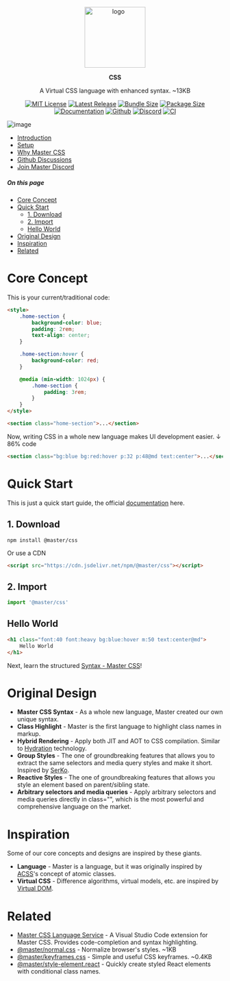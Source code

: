 <br><br>
<div align="center">

<p align="center">
    <img src="https://raw.githubusercontent.com/master-co/package/document/images/logo-and-text.svg" alt="logo" width="142">
</p>
<p align="center">
    <b><!-- name -->CSS<!----></b>
</p>
<p align="center"><!-- package.description -->A Virtual CSS language with enhanced syntax. ~13KB<!----></p>

[![MIT License](https://flat.badgen.net/github/license/master-co/css?color=yellow)](https://github.com/master-co/css/blob/main/LICENSE)
[![Latest Release](https://flat.badgen.net/npm/v/@master/css?icon=npm&label&color=yellow)](https://www.npmjs.com/package/@master/css)
[![Bundle Size](https://flat.badgen.net/bundlephobia/minzip/@master/css?icon=packagephobia&label&color=yellow)](https://bundlephobia.com/package/@master/css 'gzip bundle size (including dependencies)')
[![Package Size](https://flat.badgen.net/badgesize/brotli/https://cdn.jsdelivr.net/npm/@master/css?icon=jsdelivr&label&color=yellow)](https://unpkg.com/@master/css 'brotli package size (without dependencies)')
[![Documentation](https://flat.badgen.net/badge/icon/Documentation?icon=awesome&label&color=yellow)](https://css.master.co)
[![Github](https://flat.badgen.net/badge/icon/master-co%2Fcss?icon=github&label&color=yellow)](https://github.com/master-co/css)
[![Discord](https://flat.badgen.net/badge/icon/discord?icon=discord&label&color=yellow)](https://discord.gg/sZNKpAAAw6)
[![CI](https://flat.badgen.net/github/status/master-co/css/main/ci/circleci?icon=circleci)](https://circleci.com/gh/master-co/workflows/css/tree/main)

</div>

![image](https://raw.githubusercontent.com/master-co/css-language-service/alpha/images/cover.jpg)

- [Introduction](https://css.master.co)
- [Setup](https://docs.master.co/css/setup)
- [Why Master CSS](https://docs.master.co/css/why-master-css)
- [Github Discussions](https://github.com/master-co/css/discussions)
- [Join Master Discord](https://discord.gg/sZNKpAAAw6)

##### On this page

- [Core Concept](#core-concept)
- [Quick Start](#quick-start)
  - [1. Download](#1-download)
  - [2. Import](#2-import)
  - [Hello World](#hello-world)
- [Original Design](#original-design)
- [Inspiration](#inspiration)
- [Related](#related)

# Core Concept
This is your current/traditional code:
```html
<style>
    .home-section {
        background-color: blue;
        padding: 2rem;
        text-align: center;
    }

    .home-section:hover {
        background-color: red;
    }

    @media (min-width: 1024px) {
        .home-section {
            padding: 3rem;
        }
    }
</style>

<section class="home-section">...</section>
```
Now, writing CSS in a whole new language makes UI development easier. ↓ 86% code
```html
<section class="bg:blue bg:red:hover p:32 p:48@md text:center">...</section>
```

# Quick Start
This is just a quick start guide, the official [documentation](https://docs.master.co/styles/setup) here.

## 1. Download
```shell
npm install @master/css
```
Or use a CDN
```html
<script src="https://cdn.jsdelivr.net/npm/@master/css"></script>
```

## 2. Import
```js
import '@master/css'
```

## Hello World
```html
<h1 class="font:40 font:heavy bg:blue:hover m:50 text:center@md">
    Hello World
</h1>
```
Next, learn the structured [Syntax - Master CSS](https://docs.master.co/css/syntax-tutorial)!

# Original Design
- __Master CSS Syntax__ - As a whole new language, Master created our own unique syntax.
- __Class Highlight__ - Master is the first language to highlight class names in markup.
- __Hybrid Rendering__ - Apply both JIT and AOT to CSS compilation. Similar to [Hydration](https://en.wikipedia.org/wiki/Hydration_(web_development)) technology.
- __Group Styles__ - The one of groundbreaking features that allows you to extract the same selectors and media query styles and make it short. Inspired by [SerKo](https://github.com/serkodev).
- __Reactive Styles__ - The one of groundbreaking features that allows you style an element based on parent/sibling state.
- __Arbitrary selectors and media queries__ - Apply arbitrary selectors and media queries directly in class="", which is the most powerful and comprehensive language on the market.

# Inspiration
Some of our core concepts and designs are inspired by these giants.
- __Language__ - Master is a language, but it was originally inspired by [ACSS](https://acss.io/)'s concept of atomic classes.
- __Virtual CSS__ - Difference algorithms, virtual models, etc. are inspired by  [Virtual DOM](https://reactjs.org/docs/faq-internals.html).

# Related
- [Master CSS Language Service](https://marketplace.visualstudio.com/items?itemName=masterco.master-css-language-service) - A Visual Studio Code extension for Master CSS. Provides code-completion and syntax highlighting.
- [@master/normal.css](https://github.com/master-co/normal.css) - Normalize browser's styles. ~1KB
- [@master/keyframes.css](https://github.com/master-co/keyframes.css) - Simple and useful CSS keyframes. ~0.4KB
- [@master/style-element.react](https://github.com/master-co/style-element.react) - Quickly create styled React elements with conditional class names.
